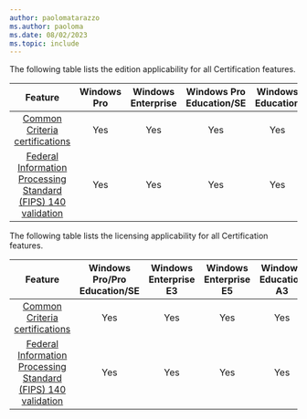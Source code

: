 ```yaml
---
author: paolomatarazzo
ms.author: paoloma
ms.date: 08/02/2023
ms.topic: include
---
```


The following table lists the edition applicability for all Certification features.

|Feature|Windows Pro|Windows Enterprise|Windows Pro Education/SE|Windows Education|
|:-:|:-:|:-:|:-:|:-:|
|[Common Criteria certifications](/windows/security/threat-protection/windows-platform-common-criteria)|Yes|Yes|Yes|Yes|
|[Federal Information Processing Standard (FIPS) 140 validation](/windows/security/threat-protection/fips-140-validation)|Yes|Yes|Yes|Yes|

The following table lists the licensing applicability for all Certification features.

|Feature|Windows Pro/Pro Education/SE|Windows Enterprise E3|Windows Enterprise E5|Windows Education A3|Windows Education A5|
|:-:|:-:|:-:|:-:|:-:|:-:|
|[Common Criteria certifications](/windows/security/threat-protection/windows-platform-common-criteria)|Yes|Yes|Yes|Yes|Yes|
|[Federal Information Processing Standard (FIPS) 140 validation](/windows/security/threat-protection/fips-140-validation)|Yes|Yes|Yes|Yes|Yes|
